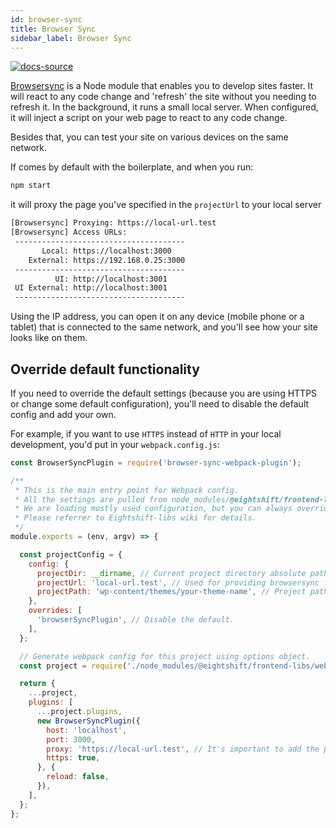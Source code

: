 ```yaml
---
id: browser-sync
title: Browser Sync
sidebar_label: Browser Sync
---
```


[![docs-source](https://img.shields.io/badge/source-eigthshift--frontend--libs-yellow?style=for-the-badge&logo=javascript&labelColor=2a2a2a)](https://github.com/infinum/eightshift-frontend-libs)


[Browsersync](https://browsersync.io/docs) is a Node module that enables you to develop sites faster. It will react to any code change and 'refresh' the site without you needing to refresh it. In the background, it runs a small local server. When configured, it will inject a script on your web page to react to any code change.

Besides that, you can test your site on various devices on the same network.

If comes by default with the boilerplate, and when you run:

```bash
npm start
```

it will proxy the page you've specified in the `projectUrl` to your local server

```bash
[Browsersync] Proxying: https://local-url.test
[Browsersync] Access URLs:
 --------------------------------------
       Local: https://localhost:3000
    External: https://192.168.0.25:3000
 --------------------------------------
          UI: http://localhost:3001
 UI External: http://localhost:3001
 --------------------------------------
```

Using the IP address, you can open it on any device (mobile phone or a tablet) that is connected to the same network, and you'll see how your site looks like on them.

## Override default functionality

If you need to override the default settings (because you are using HTTPS or change some default configuration), you'll need to disable the default config and add your own.

For example, if you want to use `HTTPS` instead of `HTTP` in your local development, you'd put in your `webpack.config.js`:

```js
const BrowserSyncPlugin = require('browser-sync-webpack-plugin');

/**
 * This is the main entry point for Webpack config.
 * All the settings are pulled from node_modules/@eightshift/frontend-libs/webpack.
 * We are loading mostly used configuration, but you can always override or turn off the default setup and provide your own.
 * Please referrer to Eightshift-libs wiki for details.
 */
module.exports = (env, argv) => {

  const projectConfig = {
    config: {
      projectDir: __dirname, // Current project directory absolute path.
      projectUrl: 'local-url.test', // Used for providing browsersync functionality.
      projectPath: 'wp-content/themes/your-theme-name', // Project path relative to project root.
    },
    overrides: [
      'browserSyncPlugin', // Disable the default.
    ],
  };

  // Generate webpack config for this project using options object.
  const project = require('./node_modules/@eightshift/frontend-libs/webpack')(argv.mode, projectConfig);

  return {
    ...project,
    plugins: [
      ...project.plugins,
      new BrowserSyncPlugin({
        host: 'localhost',
        port: 3000,
        proxy: 'https://local-url.test', // It's important to add the protocol when using https!
        https: true,
      }, {
        reload: false,
      }),
    ],
  };
};
```
